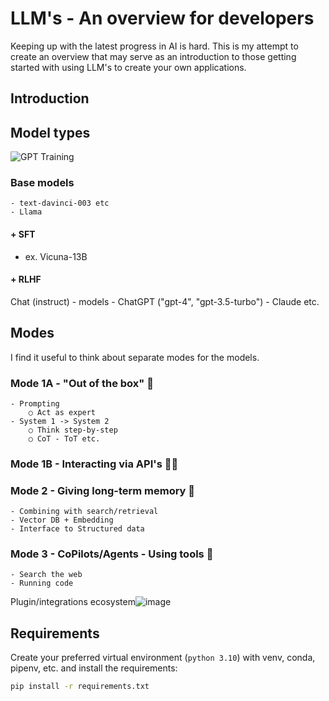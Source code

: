 # LLM's - An overview for developers
Keeping up with the latest progress in AI is hard. 
This is my attempt to create an overview that may serve as an introduction to those getting started with using LLM's to create your own applications. 

## Introduction

## Model types
![GPT Training](https://github.com/thomasht86/llm-meetup/assets/24563696/e7a6fc7e-dc72-4dce-852a-59ac31936708)

### Base models
	- text-davinci-003 etc
	- Llama
#### + SFT 
  - ex. Vicuna-13B
#### + RLHF
Chat (instruct) - models
	- ChatGPT ("gpt-4", "gpt-3.5-turbo")
	- Claude etc.
	

## Modes
I find it useful to think about separate modes for the models. 
### Mode 1A - "Out of the box" 💬
	- Prompting
		○ Act as expert
	- System 1 -> System 2
		○ Think step-by-step
		○ CoT - ToT etc.
### Mode 1B - Interacting via API's 👩‍💻

### Mode 2 - Giving long-term memory 🧠
	- Combining with search/retrieval
	- Vector DB + Embedding
	- Interface to Structured data

### Mode 3 - CoPilots/Agents - Using tools 🔧
	- Search the web
	- Running code
  
Plugin/integrations ecosystem![image](https://github.com/thomasht86/llm-meetup/assets/24563696/ad836bbd-87df-4877-b54b-3eb8333e96e5)



## Requirements
Create your preferred virtual environment (`python 3.10`) with venv, conda, pipenv, etc. and install the requirements:
```bash
pip install -r requirements.txt
```
